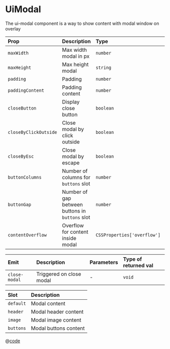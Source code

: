 # UiModal

The ui-modal component is a way to show content with modal window on overlay

| Prop                  | Description                                     | Type                        | Default  | Required |
| :-------------------- | :---------------------------------------------- | :-------------------------- | :------- | :------- |
| `maxWidth`            | Max width modal in px                           | `number`                    | `1080`   | `false`  |
| `maxHeight`           | Max height modal                                | `string`                    | `100vh`  | `false`  |
| `padding`             | Padding                                         | `number`                    | `40`     | `false`  |
| `paddingContent`      | Padding content                                 | `number`                    | `0`      | `false`  |
| `closeButton`         | Display close button                            | `boolean`                   | `true`   | `false`  |
| `closeByClickOutside` | Close modal by click outside                    | `boolean`                   | `true`   | `false`  |
| `closeByEsc`          | Close modal by escape                           | `boolean`                   | `true`   | `false`  |
| `buttonColumns`       | Number of columns for `buttons` slot            | `number`                    | `1`      | `false`  |
| `buttonGap`           | Number of gap between buttons in `buttons` slot | `number`                    | `20`     | `false`  |
| `contentOverflow`     | Overflow for content inside modal               | `CSSProperties['overflow']` | `scroll` | `false`  |

| Emit          | Description              | Parameters | Type of returned val |
| :------------ | :----------------------- | :--------- | :------------------- |
| `close-modal` | Triggered on close modal | -          | `void`               |

| Slot      | Description           |
| :-------- | :-------------------- |
| `default` | Modal content         |
| `header`  | Modal header content  |
| `image`   | Modal image content   |
| `buttons` | Modal buttons content |

<DemoUiModal />

<script setup>
import DemoUiModal from '~/components/demo/DemoUiModal.vue';
</script>

@[code](~/components/demo/DemoUiModal.vue)
